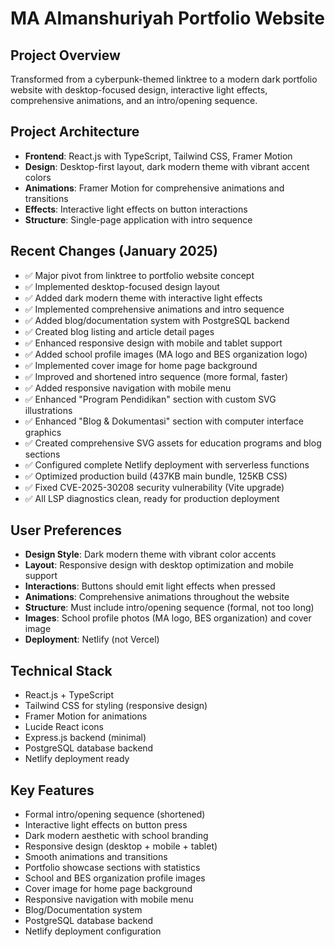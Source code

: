 # MA Almanshuriyah Portfolio Website

## Project Overview
Transformed from a cyberpunk-themed linktree to a modern dark portfolio website with desktop-focused design, interactive light effects, comprehensive animations, and an intro/opening sequence.

## Project Architecture
- **Frontend**: React.js with TypeScript, Tailwind CSS, Framer Motion
- **Design**: Desktop-first layout, dark modern theme with vibrant accent colors
- **Animations**: Framer Motion for comprehensive animations and transitions
- **Effects**: Interactive light effects on button interactions
- **Structure**: Single-page application with intro sequence

## Recent Changes (January 2025)
- ✅ Major pivot from linktree to portfolio website concept
- ✅ Implemented desktop-focused design layout
- ✅ Added dark modern theme with interactive light effects
- ✅ Implemented comprehensive animations and intro sequence
- ✅ Added blog/documentation system with PostgreSQL backend
- ✅ Created blog listing and article detail pages
- ✅ Enhanced responsive design with mobile and tablet support
- ✅ Added school profile images (MA logo and BES organization logo)
- ✅ Implemented cover image for home page background
- ✅ Improved and shortened intro sequence (more formal, faster)
- ✅ Added responsive navigation with mobile menu
- ✅ Enhanced "Program Pendidikan" section with custom SVG illustrations
- ✅ Enhanced "Blog & Dokumentasi" section with computer interface graphics
- ✅ Created comprehensive SVG assets for education programs and blog sections
- ✅ Configured complete Netlify deployment with serverless functions
- ✅ Optimized production build (437KB main bundle, 125KB CSS)
- ✅ Fixed CVE-2025-30208 security vulnerability (Vite upgrade)
- ✅ All LSP diagnostics clean, ready for production deployment

## User Preferences
- **Design Style**: Dark modern theme with vibrant color accents
- **Layout**: Responsive design with desktop optimization and mobile support
- **Interactions**: Buttons should emit light effects when pressed
- **Animations**: Comprehensive animations throughout the website
- **Structure**: Must include intro/opening sequence (formal, not too long)
- **Images**: School profile photos (MA logo, BES organization) and cover image
- **Deployment**: Netlify (not Vercel)

## Technical Stack
- React.js + TypeScript
- Tailwind CSS for styling (responsive design)
- Framer Motion for animations
- Lucide React icons
- Express.js backend (minimal)
- PostgreSQL database backend
- Netlify deployment ready

## Key Features
- Formal intro/opening sequence (shortened)
- Interactive light effects on button press
- Dark modern aesthetic with school branding
- Responsive design (desktop + mobile + tablet)
- Smooth animations and transitions
- Portfolio showcase sections with statistics
- School and BES organization profile images
- Cover image for home page background
- Responsive navigation with mobile menu
- Blog/Documentation system
- PostgreSQL database backend
- Netlify deployment configuration